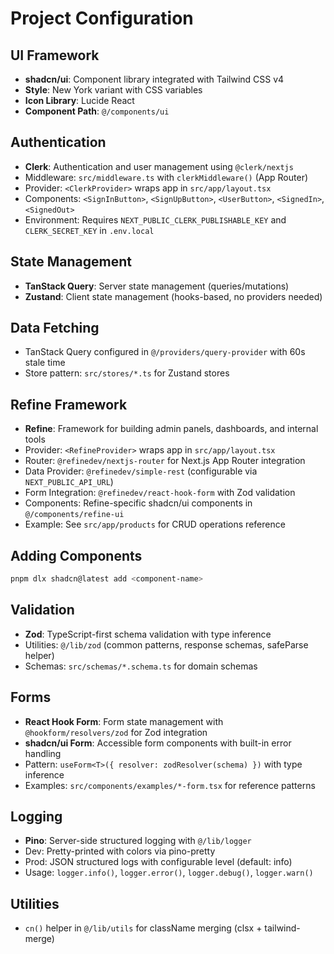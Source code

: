 # Project Configuration

## UI Framework
- **shadcn/ui**: Component library integrated with Tailwind CSS v4
- **Style**: New York variant with CSS variables
- **Icon Library**: Lucide React
- **Component Path**: `@/components/ui`

## Authentication
- **Clerk**: Authentication and user management using `@clerk/nextjs`
- Middleware: `src/middleware.ts` with `clerkMiddleware()` (App Router)
- Provider: `<ClerkProvider>` wraps app in `src/app/layout.tsx`
- Components: `<SignInButton>`, `<SignUpButton>`, `<UserButton>`, `<SignedIn>`, `<SignedOut>`
- Environment: Requires `NEXT_PUBLIC_CLERK_PUBLISHABLE_KEY` and `CLERK_SECRET_KEY` in `.env.local`

## State Management
- **TanStack Query**: Server state management (queries/mutations)
- **Zustand**: Client state management (hooks-based, no providers needed)

## Data Fetching
- TanStack Query configured in `@/providers/query-provider` with 60s stale time
- Store pattern: `src/stores/*.ts` for Zustand stores

## Refine Framework
- **Refine**: Framework for building admin panels, dashboards, and internal tools
- Provider: `<RefineProvider>` wraps app in `src/app/layout.tsx`
- Router: `@refinedev/nextjs-router` for Next.js App Router integration
- Data Provider: `@refinedev/simple-rest` (configurable via `NEXT_PUBLIC_API_URL`)
- Form Integration: `@refinedev/react-hook-form` with Zod validation
- Components: Refine-specific shadcn/ui components in `@/components/refine-ui`
- Example: See `src/app/products` for CRUD operations reference

## Adding Components
```bash
pnpm dlx shadcn@latest add <component-name>
```

## Validation
- **Zod**: TypeScript-first schema validation with type inference
- Utilities: `@/lib/zod` (common patterns, response schemas, safeParse helper)
- Schemas: `src/schemas/*.schema.ts` for domain schemas

## Forms
- **React Hook Form**: Form state management with `@hookform/resolvers/zod` for Zod integration
- **shadcn/ui Form**: Accessible form components with built-in error handling
- Pattern: `useForm<T>({ resolver: zodResolver(schema) })` with type inference
- Examples: `src/components/examples/*-form.tsx` for reference patterns

## Logging
- **Pino**: Server-side structured logging with `@/lib/logger`
- Dev: Pretty-printed with colors via pino-pretty
- Prod: JSON structured logs with configurable level (default: info)
- Usage: `logger.info()`, `logger.error()`, `logger.debug()`, `logger.warn()`

## Utilities
- `cn()` helper in `@/lib/utils` for className merging (clsx + tailwind-merge)
